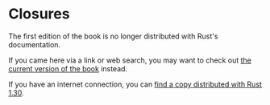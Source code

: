 # Closures

The first edition of the book is no longer distributed with Rust's documentation.

If you came here via a link or web search, you may want to check out [the current version of the book](../ch13-01-closures.html) instead.

If you have an internet connection, you can [find a copy distributed with Rust 1.30](https://doc.rust-lang.org/1.30.0/book/first-edition/closures.html).
